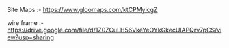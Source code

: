Site Maps :- https://www.gloomaps.com/ktCPMyicgZ

wire frame :- https://drive.google.com/file/d/1Z0ZCuLH56VkeYeOYkGkecUlAPQrv7pCS/view?usp=sharing
